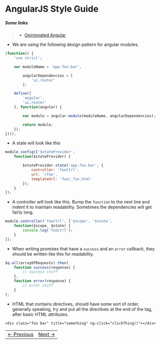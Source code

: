 # AngularJS Style Guide

##### Some links

> - [Opinionated Angular](https://medium.com/opinionated-angularjs/9f01b594bf06)

- We are using the following design pattern for angular modules.

```javascript
(function() {
    'use strict';

    var moduleName = 'app.foo.bar',

        angularDependencies = [
            'ui.router'
        ];

    define([
        'angular',
        'ui.router'
    ], function(angular) {

        var module = angular.module(moduleName, angularDependencies);

        return module;
    });
})();
```
- A state will look like this

```javascript
module.config(['$stateProvider',
    function($stateProvider) {

        $stateProvider.state('app.foo.bar', {
            controller: 'fooCtrl',
            url: '/foo',
            templateUrl: 'foo/_foo.html'
        });
    }
]);
```
- A controller will look like this. Bump the `function` to the next line and indent it to maintain readability. Sometimes the dependencies will get fairly long.

```javascript
module.controller('fooCtrl', ['$scope', '$state',
    function($scope, $state) {
        console.log('fooCtrl');
    }
]);
```
- When writing promises that have a `success` and an `error` callback, they should be written like this for readability.

```javascript
$q.all(arrayOfRequests).then(
    function success(response) {
        // success stuff
    },
    function error(response) {
        // error stuff
    }
);
```

- HTML that contains directives, should have some sort of order, generally speaking, try and put all the directives at the end of the tag, after basic HTML attributes.

`<div class="foo bar" title="something" ng-click="clickThing()"></div>`

<table><tr><td><a href="../Chapter-5/README.md">&larr; Previous</a></td><td><a href="../Chapter-7/README.md">Next &rarr;</a></td></tr></table>
